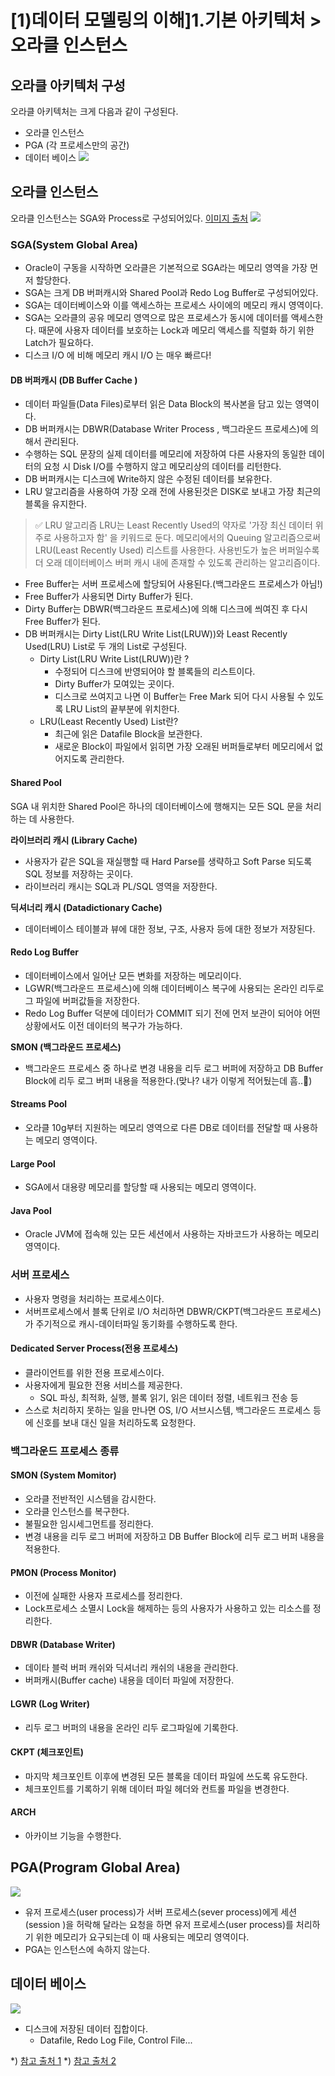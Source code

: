 # \[1)데이터 모델링의 이해]1.기본 아키텍처 > 오라클 인스턴스

## 오라클 아키텍처 구성

오라클 아키텍처는 크게 다음과 같이 구성된다.

* 오라클 인스턴스
* PGA (각 프로세스만의 공간)
* 데이터 베이스 ![](https://velog.velcdn.com/images/yooha9621/post/847ed125-311d-4525-bd30-d9c3ee383e0b/image.png)

## 오라클 인스턴스

오라클 인스턴스는 SGA와 Process로 구성되어있다. [이미지 출처](http://www.gurubee.net/lecture/1084) ![](https://velog.velcdn.com/images/yooha9621/post/bd6c3a58-1f81-4cc4-a7c6-c2130550a654/image.png)

### SGA(System Global Area)

* Oracle이 구동을 시작하면 오라클은 기본적으로 SGA라는 메모리 영역을 가장 먼저 할당한다.
* SGA는 크게 DB 버퍼캐시와 Shared Pool과 Redo Log Buffer로 구성되어있다.
* SGA는 데이터베이스와 이를 액세스하는 프로세스 사이에의 메모리 캐시 영역이다.
* SGA는 오라클의 공유 메모리 영역으로 많은 프로세스가 동시에 데이터를 액세스한다. 때문에 사용자 데이터를 보호하는 Lock과 메모리 액세스를 직렬화 하기 위한 Latch가 필요하다.
* 디스크 I/O 에 비해 메모리 캐시 I/O 는 매우 빠르다!

#### DB 버퍼캐시 (DB Buffer Cache )

* 데이터 파일들(Data Files)로부터 읽은 Data Block의 복사본을 담고 있는 영역이다.
* DB 버퍼캐시는 DBWR(Database Writer Process , 백그라운드 프로세스)에 의해서 관리된다.
* 수행하는 SQL 문장의 실제 데이터를 메모리에 저장하여 다른 사용자의 동일한 데이터의 요청 시 Disk I/O를 수행하지 않고 메모리상의 데이터를 리턴한다.
* DB 버퍼캐시는 디스크에 Write하지 않은 수정된 데이터를 보유한다.
* LRU 알고리즘을 사용하여 가장 오래 전에 사용된것은 DISK로 보내고 가장 최근의 블록을 유지한다.

> ✅ LRU 알고리즘 LRU는 Least Recently Used의 약자로 '가장 최신 데이터 위주로 사용하고자 함' 을 키워드로 둔다. 메모리에서의 Queuing 알고리즘으로써 LRU(Least Recently Used) 리스트를 사용한다. 사용빈도가 높은 버퍼일수록 더 오래 데이터베이스 버퍼 캐시 내에 존재할 수 있도록 관리하는 알고리즘이다.

* Free Buffer는 서버 프로세스에 할당되어 사용된다.(백그라운드 프로세스가 아님!)
* Free Buffer가 사용되면 Dirty Buffer가 된다.
* Dirty Buffer는 DBWR(백그라운드 프로세스)에 의해 디스크에 씌여진 후 다시 Free Buffer가 된다.
* DB 버퍼캐시는 Dirty List(LRU Write List(LRUW))와 Least Recently Used(LRU) List로 두 개의 List로 구성된다.
  * Dirty List(LRU Write List(LRUW))란 ?
    * 수정되어 디스크에 반영되어야 할 블록들의 리스트이다.
    * Dirty Buffer가 모여있는 곳이다.
    * 디스크로 쓰여지고 나면 이 Buffer는 Free Mark 되어 다시 사용될 수 있도록 LRU List의 끝부분에 위치한다.
  * LRU(Least Recently Used) List란?
    * 최근에 읽은 Datafile Block을 보관한다.
    * 새로운 Block이 파일에서 읽히면 가장 오래된 버퍼들로부터 메모리에서 없어지도록 관리한다.

#### Shared Pool

SGA 내 위치한 Shared Pool은 하나의 데이터베이스에 행해지는 모든 SQL 문을 처리하는 데 사용한다.

**라이브러리 캐시 (Library Cache)**

* 사용자가 같은 SQL을 재실행할 때 Hard Parse를 생략하고 Soft Parse 되도록 SQL 정보를 저장하는 곳이다.
* 라이브러리 캐시는 SQL과 PL/SQL 영역을 저장한다.

**딕셔너리 캐시 (Datadictionary Cache)**

* 데이터베이스 테이블과 뷰에 대한 정보, 구조, 사용자 등에 대한 정보가 저장된다.

#### Redo Log Buffer

* 데이터베이스에서 일어난 모든 변화를 저장하는 메모리이다.
* LGWR(백그라운드 프로세스)에 의해 데이터베이스 복구에 사용되는 온라인 리두로그 파일에 버퍼값들을 저장한다.
* Redo Log Buffer 덕분에 데이터가 COMMIT 되기 전에 먼저 보관이 되어야 어떤 상황에서도 이전 데이터의 복구가 가능하다.

**SMON (백그라운드 프로세스)**

* 백그라운드 프로세스 중 하나로 변경 내용을 리두 로그 버퍼에 저장하고 DB Buffer Block에 리두 로그 버퍼 내용을 적용한다.(맞나? 내가 이렇게 적어뒀는데 흠..🤔)

#### Streams Pool

* 오라클 10g부터 지원하는 메모리 영역으로 다른 DB로 데이터를 전달할 때 사용하는 메모리 영역이다.

#### Large Pool

* SGA에서 대용량 메모리를 할당할 때 사용되는 메모리 영역이다.

#### Java Pool

* Oracle JVM에 접속해 있는 모든 세션에서 사용하는 자바코드가 사용하는 메모리 영역이다.

### 서버 프로세스

* 사용자 명령을 처리하는 프로세스이다.
* 서버프로세스에서 블록 단위로 I/O 처리하면 DBWR/CKPT(백그라운드 프로세스)가 주기적으로 캐시-데이터파일 동기화를 수행하도록 한다.

#### Dedicated Server Process(전용 프로세스)

* 클라이언트를 위한 전용 프로세스이다.
* 사용자에게 필요한 전용 서비스를 제공한다.
  * SQL 파싱, 최적화, 실행, 블록 읽기, 읽은 데이터 정렬, 네트워크 전송 등
* 스스로 처리하지 못하는 일을 만나면 OS, I/O 서브시스템, 백그라운드 프로세스 등에 신호를 보내 대신 일을 처리하도록 요청한다.

### 백그라운드 프로세스 종류

#### SMON (System Momitor)

* 오라클 전반적인 시스템을 감시한다.
* 오라클 인스턴스를 복구한다.
* 불필요한 임시세그먼트를 정리한다.
* 변경 내용을 리두 로그 버퍼에 저장하고 DB Buffer Block에 리두 로그 버퍼 내용을 적용한다.

#### PMON (Process Monitor)

* 이전에 실패한 사용자 프로세스를 정리한다.
* Lock프로세스 소멸시 Lock을 해제하는 등의 사용자가 사용하고 있는 리소스를 정리한다.

#### DBWR (Database Writer)

* 데이타 블럭 버퍼 캐쉬와 딕셔너리 캐쉬의 내용을 관리한다.
* 버퍼캐시(Buffer cache) 내용을 데이터 파일에 저장한다.

#### LGWR (Log Writer)

* 리두 로그 버퍼의 내용을 온라인 리두 로그파일에 기록한다.

#### CKPT (체크포인트)

* 마지막 체크포인트 이후에 변경된 모든 블록을 데이터 파일에 쓰도록 유도한다.
* 체크포인트를 기록하기 위해 데이터 파일 헤더와 컨트롤 파일을 변경한다.

#### ARCH

* 아카이브 기능을 수행한다.

## PGA(Program Global Area)

![](https://velog.velcdn.com/images/yooha9621/post/a92efbf6-798b-40d1-be65-57b883dab307/image.png)

* 유저 프로세스(user process)가 서버 프로세스(sever process)에게 세션(session )을 허락해 달라는 요청을 하면 유저 프로세스(user process)를 처리하기 위한 메모리가 요구되는데 이 때 사용되는 메모리 영역이다.
* PGA는 인스턴스에 속하지 않는다.

## 데이터 베이스

![](https://velog.velcdn.com/images/yooha9621/post/1d2cc7b6-fdbf-4073-b3c1-a9cbc903e86f/image.png)

* 디스크에 저장된 데이터 집합이다.
  * Datafile, Redo Log File, Control File...

\*) [참고 출처 1](http://wiki.gurubee.net/pages/viewpage.action?pageId=17530891) \*) [참고 출처 2](http://bysql.net/w201002)
